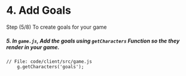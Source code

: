 # 4. Add Goals

Step (5/8) To create goals for your game

##### 5. In `game.js`, Add the goals using `getCharacters` Function so the they render in your game.

```
// File: code/client/src/game.js
	g.getCharacters('goals');
```
